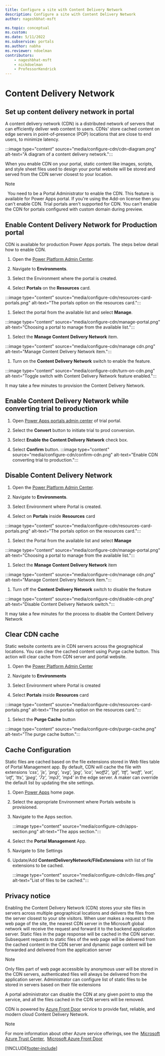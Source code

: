 ```yaml
---
title: Configure a site with Content Delivery Network
description: Configure a site with Content Delivery Network
author: nageshbhat-msft

ms.topic: conceptual
ms.custom: 
ms.date: 5/11/2022
ms.subservice: portals
ms.author: nabha
ms.reviewer: ndoelman
contributors:
    - nageshbhat-msft
    - nickdoelman
    - ProfessorKendrick
---
```


# Content Delivery Network 

## Set up content delivery network in portal

A content delivery network (CDN) is a distributed network of servers that can efficiently deliver web content to users. CDNs' store cached content on edge servers in point-of-presence (POP) locations that are close to end users, to minimize latency. 

:::image type="content" source="media/configure-cdn/cdn-diagram.png" alt-text="A diagram of a content delivery network.":::

When you enable CDN on your portal, static content like images, scripts, and style sheet files used to design your portal website will be stored and served from the CDN server closest to your location.  
> [!NOTE]
>  You need to be a Portal Administrator to enable the CDN. This feature is available for Power Apps portal.  If you're using the Add-on license then you can't enable CDN. Trial portals aren't supported for CDN. You can't enable the CDN for portals configured with custom domain during preview. 

## Enable Content Delivery Network for Production portal 

CDN is available for production Power Apps portals. The steps below detail how to enable CDN.

1. Open the [<u>Power Platform Admin Center</u>](https://admin.powerplatform.microsoft.com/environments).

1. Navigate to **Environments**.  

1. Select the Environment where the portal is created. 

1. Select **Portals** on the **Resources** card. 

:::image type="content" source="media/configure-cdn/resources-card-portals.png" alt-text="The portals option on the resources card.":::

1. Select the portal from the available list and select **Manage**. 

:::image type="content" source="media/configure-cdn/manage-portal.png" alt-text="Choosing a portal to manage from the available list.":::

1. Select the **Manage Content Delivery Network** item.

:::image type="content" source="media/configure-cdn/manage cdn.png" alt-text="Manage Content Delivery Network item.":::

1. Turn on the **Content Delivery Network** switch to enable the feature. 

:::image type="content" source="media/configure-cdn/turn-on-cdn.png" alt-text="Toggle switch with Content Delivery Network feature enabled.":::

It may take a few minutes to provision the Content Delivery Network.

## Enable Content Delivery Network while converting trial to production 

1. Open [Power Apps portals admin center](../admin/admin-overview.md) of trial portal. 

1. Select the **Convert** button to initiate trial to prod conversion. 

1. Select **Enable the Content Delivery Network** check box. 

1. Select **Confirm** button.
    :::image type="content" source="media/configure-cdn/confirm-cdn.png" alt-text="Enable CDN converting trial to production.":::

## Disable Content Delivery Network 

1. Open the [<u>Power Platform Admin Center</u>](https://admin.powerplatform.microsoft.com/environments). 

1. Navigate to **Environments**.  

1. Select Environment where Portal is created. 

1. Select on **Portals** inside **Resources** card 

:::image type="content" source="media/configure-cdn/resources-card-portals.png" alt-text="The portals option on the resources card.":::

1. Select the Portal from the available list and select **Manage** 

:::image type="content" source="media/configure-cdn/manage-portal.png" alt-text="Choosing a portal to manage from the available list.":::

1. Select the **Manage Content Delivery Network** item 

:::image type="content" source="media/configure-cdn/manage cdn.png" alt-text="Manage Content Delivery Network item.":::

1. Turn off the **Content Delivery Network** switch to disable the feature 

:::image type="content" source="media/configure-cdn/disable-cdn.png" alt-text="Disable Content Delivery Network switch.":::

It may take a few minutes for the process to disable the Content Delivery Network

## Clear CDN cache 

Static website contents are in CDN servers across the geographical locations. You can clear the cached content using Purge cache button. This action will clear cache from CDN server and portal website. 

1. Open the [<u>Power Platform Admin Center</u>](https://admin.powerplatform.microsoft.com/environments) 

1. Navigate to **Environments**  

1. Select Environment where Portal is created 

1. Select **Portals** inside **Resources** card 

:::image type="content" source="media/configure-cdn/resources-card-portals.png" alt-text="The portals option on the resources card.":::

1. Select the **Purge Cache** button 

:::image type="content" source="media/configure-cdn/purge-cache.png" alt-text="The purge cache button.":::

## Cache Configuration 

Static files are cached based on the file extensions stored in Web files table of Portal Management app. By default, CDN will cache the file with extensions *'css', 'js', 'png', 'svg', 'jpg', 'ico', 'woff2', 'gif', 'ttf', 'woff', 'eot', 'otf', 'tts', 'jpeg', '7z', 'mp3', 'mp4'* in the edge server. A maker can override the default list by updating the site settings. 

1. Open [<u>Power Apps</u>](https://make.powerapps.com/) home page. 

1. Select the appropriate Environment where Portals website is provisioned. 

1. Navigate to the Apps section. 

    :::image type="content" source="media/configure-cdn/apps-section.png" alt-text="The apps section.":::

1. Select the **Portal Management** App. 

1. Navigate to Site Settings  

1. Update/Add **ContentDeliveryNetwork/FileExtensions** with list of file extensions to be cached. 

    :::image type="content" source="media/configure-cdn/cdn-files.png" alt-text="List of files to be cached.":::



## Privacy notice 

Enabling the Content Delivery Network (CDN) stores your site files in servers across multiple geographical locations and delivers the files from the server closest to your site visitors. When user makes a request to the web page of the site, the nearest CDN server in the Microsoft global network will receive the request and forward it to the backend application server. Static files in the page response will be cached in the CDN server. Subsequent requests to static files of the web page will be delivered from the cached content in the CDN server and dynamic page content will be forwarded and delivered from the application server  

> [!NOTE] 
> Only files part of web page accessible by anonymous user will be stored in the CDN servers, authenticated files will always be delivered from the application server. Administrator can configure list of static files to be stored in servers based on their file extensions  

A portal administrator can disable the CDN at any given point to stop the service, and all the files cached in the CDN servers will be removed.  

CDN is powered by [<u>Azure Front Door</u>](azure/frontdoor/standard-premium/overview) service to provide fast, reliable, and modern cloud Content Delivery Network.   

> [!NOTE] 
> For more information about other Azure service offerings, see the  [<u>Microsoft Azure Trust Center</u>](https://azure.microsoft.com/support/trust-center/),  [<u>Microsoft Azure Front Door</u>](azure/frontdoor/standard-premium/overview) 

[!INCLUDE[footer-include](../../../includes/footer-banner.md)]
